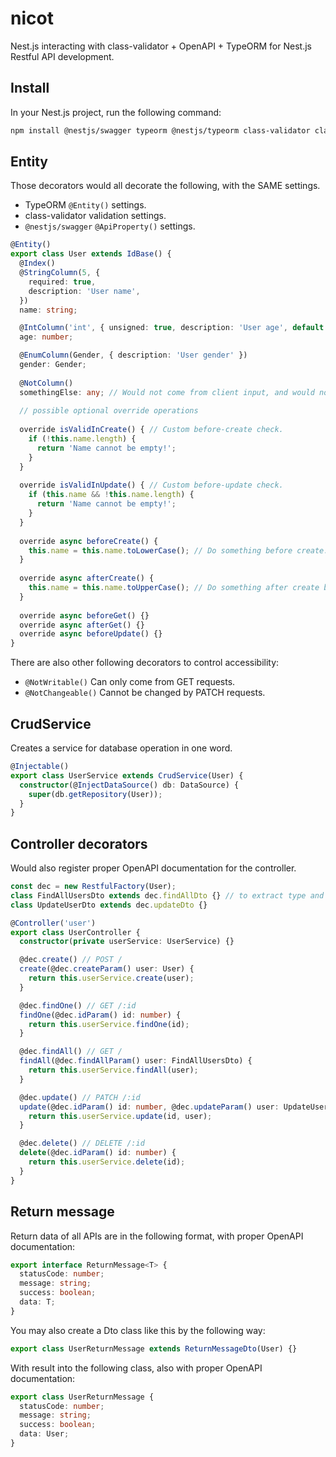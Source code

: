 # nicot

Nest.js interacting with class-validator + OpenAPI + TypeORM for Nest.js Restful API development.

## Install

In your Nest.js project, run the following command:

```bash
npm install @nestjs/swagger typeorm @nestjs/typeorm class-validator class-transformer nicot
```

## Entity

Those decorators would all decorate the following, with the SAME settings.

- TypeORM `@Entity()` settings.
- class-validator validation settings.
- `@nestjs/swagger` `@ApiProperty()` settings.

```ts
@Entity()
export class User extends IdBase() {
  @Index()
  @StringColumn(5, {
    required: true,
    description: 'User name',
  })
  name: string;

  @IntColumn('int', { unsigned: true, description: 'User age', default: 20 })
  age: number;

  @EnumColumn(Gender, { description: 'User gender' })
  gender: Gender;
  
  @NotColumn()
  somethingElse: any; // Would not come from client input, and would not go into OpenAPI document.
  
  // possible optional override operations
  
  override isValidInCreate() { // Custom before-create check.
    if (!this.name.length) {
      return 'Name cannot be empty!';
    }
  }
  
  override isValidInUpdate() { // Custom before-update check.
    if (this.name && !this.name.length) {
      return 'Name cannot be empty!';
    }
  }
  
  override async beforeCreate() {
    this.name = this.name.toLowerCase(); // Do something before create.
  }
  
  override async afterCreate() {
    this.name = this.name.toUpperCase(); // Do something after create before sending to user.
  }
  
  override async beforeGet() {}
  override async afterGet() {}
  override async beforeUpdate() {}
}
```

There are also other following decorators to control accessibility:

- `@NotWritable()` Can only come from GET requests.
- `@NotChangeable()` Cannot be changed by PATCH requests.

## CrudService

Creates a service for database operation in one word.

```ts
@Injectable()
export class UserService extends CrudService(User) {
  constructor(@InjectDataSource() db: DataSource) {
    super(db.getRepository(User));
  }
}
```

## Controller decorators

Would also register proper OpenAPI documentation for the controller.

```ts
const dec = new RestfulFactory(User);
class FindAllUsersDto extends dec.findAllDto {} // to extract type and class
class UpdateUserDto extends dec.updateDto {}

@Controller('user')
export class UserController {
  constructor(private userService: UserService) {}

  @dec.create() // POST /
  create(@dec.createParam() user: User) {
    return this.userService.create(user);
  }

  @dec.findOne() // GET /:id
  findOne(@dec.idParam() id: number) {
    return this.userService.findOne(id);
  }

  @dec.findAll() // GET /
  findAll(@dec.findAllParam() user: FindAllUsersDto) {
    return this.userService.findAll(user);
  }

  @dec.update() // PATCH /:id
  update(@dec.idParam() id: number, @dec.updateParam() user: UpdateUserDto) {
    return this.userService.update(id, user);
  }

  @dec.delete() // DELETE /:id
  delete(@dec.idParam() id: number) {
    return this.userService.delete(id);
  }
}
```

## Return message

Return data of all APIs are in the following format, with proper OpenAPI documentation: 

```ts
export interface ReturnMessage<T> {
  statusCode: number;
  message: string;
  success: boolean;
  data: T;
}
```

You may also create a Dto class like this by the following way:

```ts
export class UserReturnMessage extends ReturnMessageDto(User) {}
```

With result into the following class, also with proper OpenAPI documentation:

```ts
export class UserReturnMessage {
  statusCode: number;
  message: string;
  success: boolean;
  data: User;
}
```
